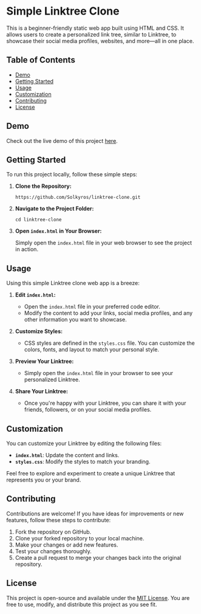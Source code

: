 # Simple Linktree Clone

This is a beginner-friendly static web app built using HTML and CSS. It allows users to create a personalized link tree, similar to Linktree, to showcase their social media profiles, websites, and more—all in one place.

## Table of Contents

- [Demo](#demo)
- [Getting Started](#getting-started)
- [Usage](#usage)
- [Customization](#customization)
- [Contributing](#contributing)
- [License](#license)

## Demo

Check out the live demo of this project [here](https://linktree-clone-solkyros.vercel.app/).

## Getting Started

To run this project locally, follow these simple steps:

1. **Clone the Repository:**

   ```shell
   https://github.com/Solkyros/linktree-clone.git
   ```

2. **Navigate to the Project Folder:**

   ```shell
   cd linktree-clone
   ```
   
3. **Open `index.html` in Your Browser:**

	Simply open the `index.html` file in your web browser to see the project in action.

## Usage

Using this simple Linktree clone web app is a breeze:

1.  **Edit `index.html`:**
    
    -   Open the `index.html` file in your preferred code editor.
    -   Modify the content to add your links, social media profiles, and any other information you want to showcase.
2.  **Customize Styles:**
    
    -   CSS styles are defined in the `styles.css` file. You can customize the colors, fonts, and layout to match your personal style.
3.  **Preview Your Linktree:**
    
    -   Simply open the `index.html` file in your browser to see your personalized Linktree.
4.  **Share Your Linktree:**
    
    -   Once you're happy with your Linktree, you can share it with your friends, followers, or on your social media profiles.
   
## Customization

You can customize your Linktree by editing the following files:

-   **`index.html`**: Update the content and links.
-   **`styles.css`**: Modify the styles to match your branding.

Feel free to explore and experiment to create a unique Linktree that represents you or your brand.

## Contributing

Contributions are welcome! If you have ideas for improvements or new features, follow these steps to contribute:

1.  Fork the repository on GitHub.
2.  Clone your forked repository to your local machine.
3.  Make your changes or add new features.
4.  Test your changes thoroughly.
5.  Create a pull request to merge your changes back into the original repository.

## License

This project is open-source and available under the [MIT License](https://en.wikipedia.org/wiki/MIT_License). You are free to use, modify, and distribute this project as you see fit.